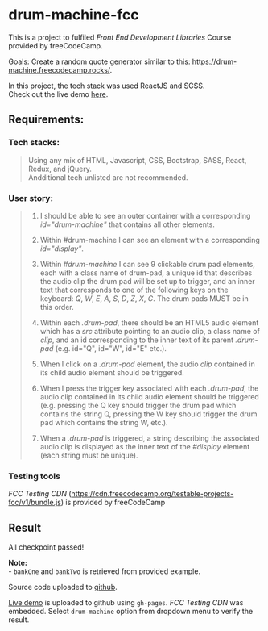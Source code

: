 # drum-machine-fcc

This is a project to fulfiled _Front End Development Libraries_ Course provided by freeCodeCamp.

Goals: Create a random quote generator similar to this: https://drum-machine.freecodecamp.rocks/.

In this project, the tech stack was used ReactJS and SCSS. <br>
Check out the live demo [here](https://ndtrung-dev.github.io/drum-machine-fcc).

## Requirements:

### Tech stacks:

> Using any mix of HTML, Javascript, CSS, Bootstrap, SASS, React, Redux, and jQuery.<br>
> Andditional tech unlisted are not recommended.

### User story:

> 1. I should be able to see an outer container with a corresponding _id="drum-machine"_ that contains all other elements.
>
> 1. Within #drum-machine I can see an element with a corresponding _id="display"_.
>
> 1. Within _#drum-machine_ I can see 9 clickable drum pad elements, each with a class name of drum-pad, a unique id that describes the audio clip the drum pad will be set up to trigger, and an inner text that corresponds to one of the following keys on the keyboard: _Q_, _W_, _E_, _A_, _S_, _D_, _Z_, _X_, _C_. The drum pads MUST be in this order.
>
> 1. Within each _.drum-pad_, there should be an HTML5 audio element which has a _src_ attribute pointing to an audio clip, a class name of _clip_, and an id corresponding to the inner text of its parent _.drum-pad_ (e.g. id="Q", id="W", id="E" etc.).
>
> 1. When I click on a _.drum-pad_ element, the audio _clip_ contained in its child audio element should be triggered.
>
> 1. When I press the trigger key associated with each _.drum-pad_, the audio clip contained in its child audio element should be triggered (e.g. pressing the Q key should trigger the drum pad which contains the string Q, pressing the W key should trigger the drum pad which contains the string W, etc.).
>
> 1. When a _.drum-pad_ is triggered, a string describing the associated audio clip is displayed as the inner text of the _#display_ element (each string must be unique).

### Testing tools

<em>FCC Testing CDN</em> (https://cdn.freecodecamp.org/testable-projects-fcc/v1/bundle.js) is provided by freeCodeCamp

## Result

All checkpoint passed!

<b>Note:</b><br> - <code>bankOne</code> and <code>bankTwo</code> is retrieved from provided example.

Source code uploaded to [github](https://github.com/ndtrung-dev/drum-machine-fcc).

[Live demo](https://ndtrung-dev.github.io/drum-machine-fcc) is uploaded to github using <code>gh-pages</code>. <em>FCC Testing CDN</em> was embedded. Select <code>drum-machine</code> option from dropdown menu to verify the result.
